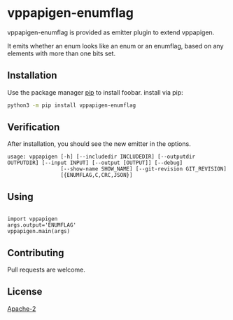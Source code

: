 
# vppapigen-enumflag

vppapigen-enumflag is provided as emitter plugin to extend vppapigen. 

It emits whether an enum looks like an enum or an enumflag, based on any elements with more than one bits set. 


## Installation

Use the package manager [pip](https://pip.pypa.io/en/stable/) to install foobar.
install via pip:
```bash
python3 -m pip install vppapigen-enumflag 
```

## Verification

After installation, you should see the new emitter in the options.
```vppapigen -h
usage: vppapigen [-h] [--includedir INCLUDEDIR] [--outputdir OUTPUTDIR] [--input INPUT] [--output [OUTPUT]] [--debug]
                 [--show-name SHOW_NAME] [--git-revision GIT_REVISION]
                 [{ENUMFLAG,C,CRC,JSON}]
```

## Using
```vppapigen --help

import vppapigen
args.output='ENUMFLAG'
vppapigen.main(args)

```

## Contributing
Pull requests are welcome.



## License
[Apache-2](https://choosealicense.com/licenses/apache-2.0/)

